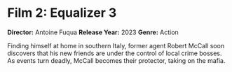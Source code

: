 # Film 2: Equalizer 3 

**Director:** Antoine Fuqua
**Release Year:** 2023
**Genre:** Action

Finding himself at home in southern Italy, former agent Robert McCall soon discovers that his new friends are under the control of local crime bosses. As events turn deadly, McCall becomes their protector, taking on the mafia.
